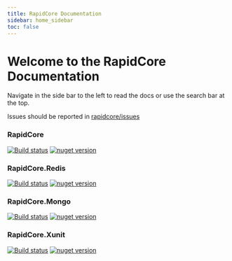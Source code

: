 ```yaml
---
title: RapidCore Documentation
sidebar: home_sidebar
toc: false
---
```

# Welcome to the RapidCore Documentation

Navigate in the side bar to the left to read the docs or use the search bar at the top.

Issues should be reported in [rapidcore/issues](https://github.com/rapidcore/issues/issues)

### RapidCore

[![Build status](https://ci.appveyor.com/api/projects/status/ja3vf8fp1ros6q4t/branch/master?svg=true)](https://ci.appveyor.com/project/nover/rapidcore/branch/master)
[![nuget version][core-nuget-image]][core-nuget-url]

[core-nuget-image]: https://img.shields.io/nuget/v/RapidCore.svg
[core-nuget-url]: https://www.nuget.org/packages/RapidCore

### RapidCore.Redis

[![Build status](https://ci.appveyor.com/api/projects/status/github/rapidcore/rapidcore.redis?svg=true)](https://ci.appveyor.com/project/nover/rapidcore-redis/branch/master)
[![nuget version][redis-nuget-image]][redis-nuget-url]

[redis-nuget-image]: https://img.shields.io/nuget/v/RapidCore.Redis.svg
[redis-nuget-url]: https://www.nuget.org/packages/RapidCore.Redis

### RapidCore.Mongo

[![Build status](https://ci.appveyor.com/api/projects/status/bbbp2vpe1xeol2er/branch/master?svg=true)](https://ci.appveyor.com/project/nover/rapidcore-mongo/branch/master)
[![nuget version][mongo-nuget-image]][mongo-nuget-url]

[mongo-nuget-image]: https://img.shields.io/nuget/v/RapidCore.Mongo.svg
[mongo-nuget-url]: https://www.nuget.org/packages/RapidCore.Mongo

### RapidCore.Xunit

[![Build status](https://ci.appveyor.com/api/projects/status/0a9kh4v7a6py068e?svg=true)](https://ci.appveyor.com/project/nover/rapidcore-xunit/branch/master)
[![nuget version][xunit-nuget-image]][xunit-nuget-url]

[xunit-nuget-image]: https://img.shields.io/nuget/v/RapidCore.Xunit.svg
[xunit-nuget-url]: https://www.nuget.org/packages/RapidCore.Xunit

